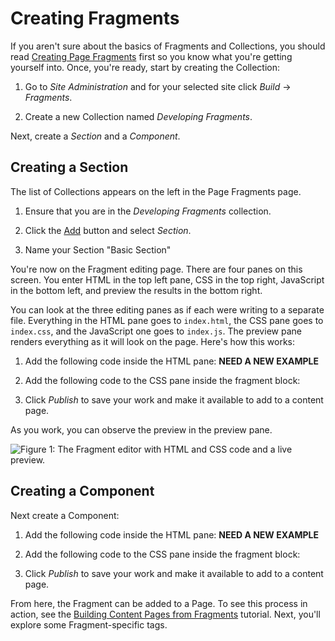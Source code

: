 # Creating Fragments [](id=creating-a-fragment)

If you aren't sure about the basics of Fragments and Collections, you should 
read [Creating Page Fragments](link) first so you know what you're getting 
yourself into. Once, you're ready, start by creating the Collection:

1.  Go to *Site Administration* and for your selected site click *Build*
    &rarr; *Fragments*.
 
2.  Create a new Collection named *Developing Fragments*.

Next, create a *Section* and a *Component*.

## Creating a Section

The list of Collections appears on the left in the Page Fragments page.

1.  Ensure that you are in the *Developing Fragments* collection.

2.  Click the [Add](../../../images/icon-add.png) button and select *Section*.

3.  Name your Section "Basic Section"

You're now on the Fragment editing page. There are four panes on this screen.
You enter HTML in the top left pane, CSS in the top right, JavaScript in the
bottom left, and preview the results in the bottom right.

You can look at the three editing panes as if each were writing to a separate 
file. Everything in the HTML pane goes to `index.html`, the CSS pane goes to 
`index.css`, and the JavaScript one goes to `index.js`. The preview pane renders
everything as it will look on the page. Here's how this works:

1.  Add the following code inside the HTML pane:
    **NEED A NEW EXAMPLE**

2.  Add the following code to the CSS pane inside the fragment block:

3. Click *Publish* to save your work and make it available to add to a content
   page.

As you work, you can observe the preview in the preview pane.

![Figure 1: The Fragment editor with HTML and CSS code and a live preview.](../../../images/fragment-editor-basic.png)

## Creating a Component

Next create a Component:

1.  Add the following code inside the HTML pane:
    **NEED A NEW EXAMPLE**

2.  Add the following code to the CSS pane inside the fragment block:

3.  Click *Publish* to save your work and make it available to add to a content
    page.



From here, the Fragment can be added to a Page. To see this process in action, 
see the [Building Content Pages from Fragments](link) tutorial. Next, you'll explore some Fragment-specific tags. 

